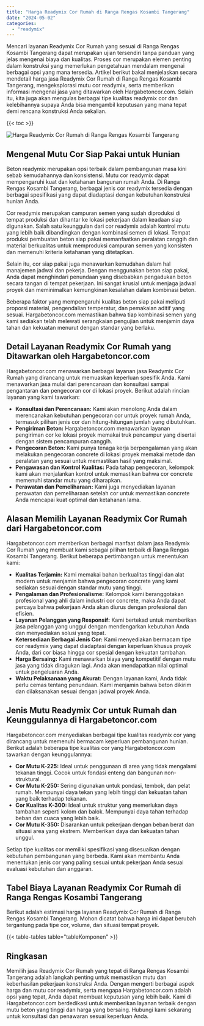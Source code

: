 ```yaml
---
title: "Harga Readymix Cor Rumah di Ranga Rengas Kosambi Tangerang"
date: "2024-05-02"
categories: 
  - "readymix"
---
```



Mencari layanan Readymix Cor Rumah yang sesuai di Ranga Rengas Kosambi Tangerang dapat merupakan ujian tersendiri tanpa panduan yang jelas mengenai biaya dan kualitas. Proses cor merupakan elemen penting dalam konstruksi yang memerlukan pengetahuan mendalam mengenai berbagai opsi yang mana tersedia. Artikel berikut bakal menjelaskan secara mendetail harga jasa Readymix Cor Rumah di Ranga Rengas Kosambi Tangerang, mengeksplorasi mutu cor readymix, serta memberikan informasi mengenai jasa yang ditawarkan oleh Hargabetoncor.com. Selain itu, kita juga akan mengulas berbagai tipe kualitas readymix cor dan kelebihannya supaya Anda bisa mengambil keputusan yang mana tepat demi rencana konstruksi Anda sekalian.

{{< toc >}}

![Harga Readymix Cor Rumah di Ranga Rengas Kosambi Tangerang](https://hargareadymixid.github.io/hbc/readymix-hbc%20(28).png)

## Mengenal Mutu Cor Siap Pakai untuk Hunian

Beton readymix merupakan opsi terbaik dalam pembangunan masa kini sebab kemudahannya dan konsistensi. Mutu cor readymix dapat mempengaruhi kuat dan ketahanan bangunan rumah Anda. Di Ranga Rengas Kosambi Tangerang, berbagai jenis cor readymix tersedia dengan berbagai spesifikasi yang dapat diadaptasi dengan kebutuhan konstruksi hunian Anda.

Cor readymix merupakan campuran semen yang sudah diproduksi di tempat produksi dan dihantar ke lokasi pekerjaan dalam keadaan siap digunakan. Salah satu keunggulan dari cor readymix adalah kontrol mutu yang lebih baik dibandingkan dengan kombinasi semen di lokasi. Tempat produksi pembuatan beton siap pakai memanfaatkan peralatan canggih dan material berkualitas untuk memproduksi campuran semen yang konsisten dan memenuhi kriteria ketahanan yang ditetapkan.

Selain itu, cor siap pakai juga menawarkan kemudahan dalam hal manajemen jadwal dan pekerja. Dengan menggunakan beton siap pakai, Anda dapat menghindari penundaan yang disebabkan pengadukan beton secara tangan di tempat pekerjaan. Ini sangat krusial untuk menjaga jadwal proyek dan meminimalkan kemungkinan kesalahan dalam kombinasi beton.

Beberapa faktor yang mempengaruhi kualitas beton siap pakai meliputi proporsi material, pengendalian temperatur, dan pemakaian aditif yang sesuai. Hargabetoncor.com memastikan bahwa tiap kombinasi semen yang kami sediakan telah melewati serangkaian pengujian untuk menjamin daya tahan dan kekuatan menurut dengan standar yang berlaku.

## Detail Layanan Readymix Cor Rumah yang Ditawarkan oleh Hargabetoncor.com

Hargabetoncor.com menawarkan berbagai layanan jasa Readymix Cor Rumah yang dirancang untuk memuaskan keperluan spesifik Anda. Kami menawarkan jasa mulai dari perencanaan dan konsultasi sampai pengantaran dan pengecoran cor di lokasi proyek. Berikut adalah rincian layanan yang kami tawarkan:

- **Konsultasi dan Perencanaan:** Kami akan menolong Anda dalam merencanakan kebutuhan pengecoran cor untuk proyek rumah Anda, termasuk pilihan jenis cor dan hitung-hitungan jumlah yang dibutuhkan.
- **Pengiriman Beton:** Hargabetoncor.com menawarkan layanan pengiriman cor ke lokasi proyek memakai truk pencampur yang disertai dengan sistem pencampuran canggih.
- **Pengecoran Beton:** Kami punya tenaga kerja berpengalaman yang akan melakukan pengecoran concrete di lokasi proyek memakai metode dan peralatan yang sesuai untuk memastikan hasil yang maksimal.
- **Pengawasan dan Kontrol Kualitas:** Pada tahap pengecoran, kelompok kami akan menjalankan kontrol untuk memastikan bahwa cor concrete memenuhi standar mutu yang diharapkan.
- **Perawatan dan Pemeliharaan:** Kami juga menyediakan layanan perawatan dan pemeliharaan setelah cor untuk memastikan concrete Anda mencapai kuat optimal dan ketahanan lama.

## Alasan Memilih Layanan Readymix Cor Rumah dari Hargabetoncor.com

Hargabetoncor.com memberikan berbagai manfaat dalam jasa Readymix Cor Rumah yang membuat kami sebagai pilihan terbaik di Ranga Rengas Kosambi Tangerang. Berikut beberapa pertimbangan untuk menentukan kami:

- **Kualitas Terjamin:** Kami memakai bahan berkualitas tinggi dan alat modern untuk menjamin bahwa pengecoran concrete yang kami sediakan sesuai dengan standar mutu yang tinggi.
- **Pengalaman dan Profesionalisme:** Kelompok kami beranggotakan profesional yang ahli dalam industri cor concrete, maka Anda dapat percaya bahwa pekerjaan Anda akan diurus dengan profesional dan efisien.
- **Layanan Pelanggan yang Responsif:** Kami bertekad untuk memberikan jasa pelanggan yang unggul dengan mendengarkan kebutuhan Anda dan menyediakan solusi yang tepat.
- **Ketersediaan Berbagai Jenis Cor:** Kami menyediakan bermacam tipe cor readymix yang dapat diadaptasi dengan keperluan khusus proyek Anda, dari cor biasa hingga cor spesial dengan kekuatan tambahan.
- **Harga Bersaing:** Kami menawarkan biaya yang kompetitif dengan mutu jasa yang tidak diragukan lagi. Anda akan mendapatkan nilai optimal untuk pengeluaran Anda.
- **Waktu Pelaksanaan yang Akurat:** Dengan layanan kami, Anda tidak perlu cemas tentang penundaan. Kami menjamin bahwa beton dikirim dan dilaksanakan sesuai dengan jadwal proyek Anda.

## Jenis Mutu Readymix Cor untuk Rumah dan Keunggulannya di Hargabetoncor.com

Hargabetoncor.com menyediakan berbagai tipe kualitas readymix cor yang dirancang untuk memenuhi bermacam keperluan pembangunan hunian. Berikut adalah beberapa tipe kualitas cor yang Hargabetoncor.com tawarkan dengan keunggulannya:

- **Cor Mutu K-225:** Ideal untuk penggunaan di area yang tidak mengalami tekanan tinggi. Cocok untuk fondasi enteng dan bangunan non-struktural.
- **Cor Mutu K-250:** Sering digunakan untuk pondasi, tembok, dan pelat rumah. Mempunyai daya tekan yang lebih tinggi dan kekuatan tahan yang baik terhadap tekanan.
- **Cor Kualitas K-300:** Ideal untuk struktur yang memerlukan daya tambahan seperti kolom dan balok. Mempunyai daya tahan terhadap beban dan cuaca yang lebih baik.
- **Cor Mutu K-350:** Disarankan untuk pekerjaan dengan beban berat dan situasi area yang ekstrem. Memberikan daya dan kekuatan tahan unggul.

Setiap tipe kualitas cor memiliki spesifikasi yang disesuaikan dengan kebutuhan pembangunan yang berbeda. Kami akan membantu Anda menentukan jenis cor yang paling sesuai untuk pekerjaan Anda sesuai evaluasi kebutuhan dan anggaran.

## Tabel Biaya Layanan Readymix Cor Rumah di Ranga Rengas Kosambi Tangerang

Berikut adalah estimasi harga layanan Readymix Cor Rumah di Ranga Rengas Kosambi Tangerang. Mohon dicatat bahwa harga ini dapat berubah tergantung pada tipe cor, volume, dan situasi tempat proyek.

{{< table-tables table="tableKomponen" >}}

## Ringkasan

Memilih jasa Readymix Cor Rumah yang tepat di Ranga Rengas Kosambi Tangerang adalah langkah penting untuk memastikan mutu dan keberhasilan pekerjaan konstruksi Anda. Dengan mengerti berbagai aspek harga dan mutu cor readymix, serta mengapa Hargabetoncor.com adalah opsi yang tepat, Anda dapat membuat keputusan yang lebih baik. Kami di Hargabetoncor.com berdedikasi untuk memberikan layanan terbaik dengan mutu beton yang tinggi dan harga yang bersaing. Hubungi kami sekarang untuk konsultasi dan penawaran sesuai keperluan Anda.
